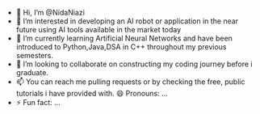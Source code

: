 - 👋 Hi, I’m @NidaNiazi
- 👀 I’m interested in developing an AI robot or application in the near future using AI tools available in the market today
- 🌱 I’m currently learning Artificial Neural Networks and have been introduced to Python,Java,DSA in C++ throughout my previous semesters.
- 💞️ I’m looking to collaborate on constructing my coding journey before i graduate.
- 📫 You can reach me pulling requests or by checking the free, public tutorials i have provided with.
  😄 Pronouns: ...
- ⚡ Fun fact: ...

<!---
NidaNiazi/NidaNiazi is a ✨ special ✨ repository because its `README.md` (this file) appears on your GitHub profile.
You can click the Preview link to take a look at your changes.
--->
